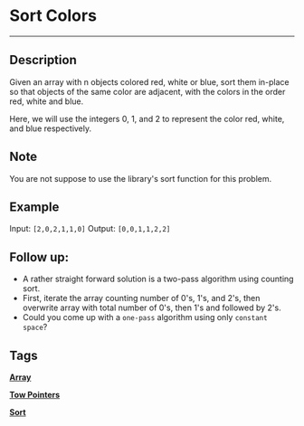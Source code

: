 # Sort Colors
-----
## Description
Given an array with n objects colored red, white or blue, sort them in-place so that objects of the same color are adjacent, with the colors in the order red, white and blue.

Here, we will use the integers 0, 1, and 2 to represent the color red, white, and blue respectively.

## Note
You are not suppose to use the library's sort function for this problem.

## Example
Input: ```[2,0,2,1,1,0]```
Output: ```[0,0,1,1,2,2]```

## Follow up:
* A rather straight forward solution is a two-pass algorithm using counting sort.
* First, iterate the array counting number of 0's, 1's, and 2's, then overwrite array with total number of 0's, then 1's and followed by 2's.
* Could you come up with a ```one-pass``` algorithm using only ```constant space```?

## Tags
**[Array](https://leetcode.com/tag/array)**

**[Tow Pointers](https://leetcode.com/tag/two-pointers)**

**[Sort](https://leetcode.com/tag/sort)**
